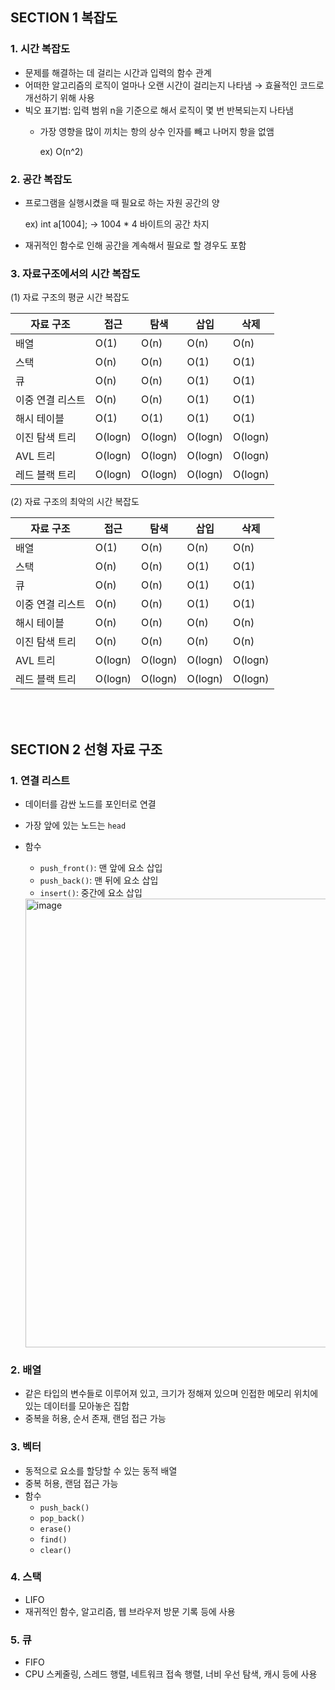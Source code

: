 ## SECTION 1 복잡도

### 1. 시간 복잡도

- 문제를 해결하는 데 걸리는 시간과 입력의 함수 관계
- 어떠한 알고리즘의 로직이 얼마나 오랜 시간이 걸리는지 나타냄 → 효율적인 코드로 개선하기 위해 사용
- 빅오 표기법: 입력 범위 n을 기준으로 해서 로직이 몇 번 반복되는지 나타냄
    - 가장 영향을 많이 끼치는 항의 상수 인자를 빼고 나머지 항을 없앰
        
        ex) O(n^2)
        

### 2. 공간 복잡도

- 프로그램을 실행시켰을 때 필요로 하는 자원 공간의 양
    
    ex) int a[1004]; → 1004 * 4 바이트의 공간 차지
    
- 재귀적인 함수로 인해 공간을 계속해서 필요로 할 경우도 포함

### 3. 자료구조에서의 시간 복잡도

(1) 자료 구조의 평균 시간 복잡도

| 자료 구조 | 접근 | 탐색 | 삽입 | 삭제 |
| --- | --- | --- | --- | --- |
| 배열 | O(1) | O(n) | O(n) | O(n) |
| 스택 | O(n) | O(n) | O(1) | O(1) |
| 큐 | O(n) | O(n) | O(1) | O(1) |
| 이중 연결 리스트 | O(n) | O(n) | O(1) | O(1) |
| 해시 테이블 | O(1) | O(1) | O(1) | O(1) |
| 이진 탐색 트리 | O(logn) | O(logn) | O(logn) | O(logn) |
| AVL 트리 | O(logn) | O(logn) | O(logn) | O(logn) |
| 레드 블랙 트리 | O(logn) | O(logn) | O(logn) | O(logn) |

(2) 자료 구조의 최악의 시간 복잡도

| 자료 구조 | 접근 | 탐색 | 삽입 | 삭제 |
| --- | --- | --- | --- | --- |
| 배열 | O(1) | O(n) | O(n) | O(n) |
| 스택 | O(n) | O(n) | O(1) | O(1) |
| 큐 | O(n) | O(n) | O(1) | O(1) |
| 이중 연결 리스트 | O(n) | O(n) | O(1) | O(1) |
| 해시 테이블 | O(n) | O(n) | O(n) | O(n) |
| 이진 탐색 트리 | O(n) | O(n) | O(n) | O(n) |
| AVL 트리 | O(logn) | O(logn) | O(logn) | O(logn) |
| 레드 블랙 트리 | O(logn) | O(logn) | O(logn) | O(logn) |

<br>
<br>

## SECTION 2 선형 자료 구조

### 1. 연결 리스트

- 데이터를 감싼 노드를 포인터로 연결
- 가장 앞에 있는 노드는 `head`
- 함수
    - `push_front()`: 맨 앞에 요소 삽입
    - `push_back()`: 맨 뒤에 요소 삽입
    - `insert()`: 중간에 요소 삽입
    
    <img width="718" alt="image" src="https://github.com/CS-STUDY-17/CS-Study/assets/77063375/f4ac377a-d309-47d1-bce4-4a612b404179">


### 2. 배열

- 같은 타입의 변수들로 이루어져 있고, 크기가 정해져 있으며 인접한 메모리 위치에 있는 데이터를 모아놓은 집합
- 중복을 허용, 순서 존재, 랜덤 접근 가능

### 3. 벡터

- 동적으로 요소를 할당할 수 있는 동적 배열
- 중복 허용, 랜덤 접근 가능
- 함수
    - `push_back()`
    - `pop_back()`
    - `erase()`
    - `find()`
    - `clear()`
    

### 4. 스택

- LIFO
- 재귀적인 함수, 알고리즘, 웹 브라우저 방문 기록 등에 사용

### 5. 큐

- FIFO
- CPU 스케줄링, 스레드 행렬, 네트워크 접속 행렬, 너비 우선 탐색, 캐시 등에 사용
